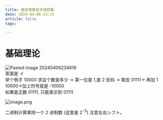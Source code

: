 ```yaml
---
title: 基础情报技术错题集
date: 2024-04-06 23:15
article: false
tags: 

---
```


# 基础理论
![Pasted image 20240406234619](http://oss.naglfar28.com/naglfar28/202404062346958.png)   
答案是 イ  
举个例子 10000 求这个数是多少 -> 第一位是 1,是 2 反码 -> 取反 01111-> 再加 1 10000->加上符号就是 -10000  
如果是正数 01111, 只能表示到 01111  


![image.png](http://oss.naglfar28.com/naglfar28/202404062358959.png)  
  
二进制计算乘除一个 2 进制数 (这里是 $2^{-5}$) 注意左右シフト。  


